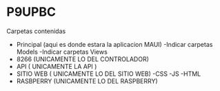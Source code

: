 # P9UPBC
Carpetas contenidas
- Principal (aqui es donde estara la aplicacion MAUI)
  -Indicar carpetas Models
  -Indicar carpetas Views
- 8266 (UNICAMENTE LO DEL CONTROLADOR)
- API ( UNICAMENTE LA API )
- SITIO WEB ( UNICAMENTE LO DEL SITIO WEB)
  -CSS
  -JS
  -HTML
- RASBPERRY (UNICAMENTE LO DEL RASPBERRY)
  
